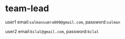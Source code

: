 # team-lead
user1
email:`salmansumra009@gmail.com`,
password:`salman`


user2
email:`bilal@gmail.com`,
password:`bilal`
